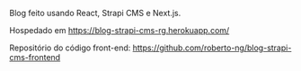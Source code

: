 Blog feito usando React, Strapi CMS e Next.js.

Hospedado em https://blog-strapi-cms-rg.herokuapp.com/

Repositório do código front-end: https://github.com/roberto-ng/blog-strapi-cms-frontend
